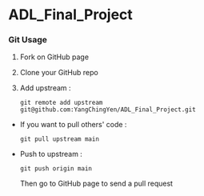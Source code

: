 # ADL_Final_Project


### Git Usage

1. Fork on GitHub page

2. Clone your GitHub repo

3. Add upstream : 
   ```
   git remote add upstream git@github.com:YangChingYen/ADL_Final_Project.git
   ```

* If you want to pull others' code :  
  ```
  git pull upstream main
  ```

* Push to upstream : 

  ```
  git push origin main
  ```
  Then go to GitHub page to send a pull request
